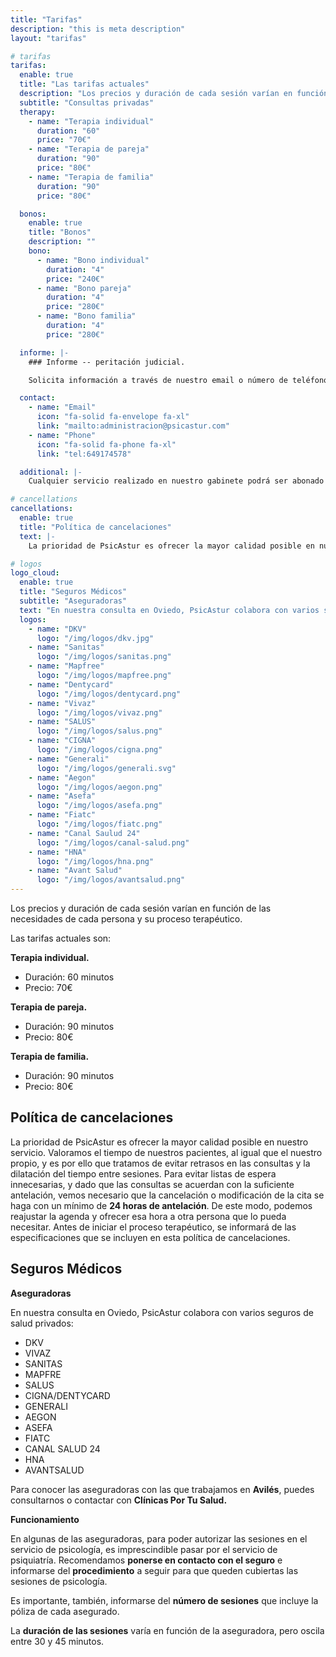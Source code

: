 ```yaml
---
title: "Tarifas"
description: "this is meta description"
layout: "tarifas"

# tarifas
tarifas:
  enable: true
  title: "Las tarifas actuales"
  description: "Los precios y duración de cada sesión varían en función de las necesidades de cada persona y su proceso terapéutico."
  subtitle: "Consultas privadas"
  therapy:
    - name: "Terapia individual"
      duration: "60"
      price: "70€"
    - name: "Terapia de pareja"
      duration: "90"
      price: "80€"
    - name: "Terapia de familia"
      duration: "90"
      price: "80€"

  bonos:
    enable: true
    title: "Bonos"
    description: ""
    bono:
      - name: "Bono individual"
        duration: "4"
        price: "240€"
      - name: "Bono pareja"
        duration: "4"
        price: "280€"
      - name: "Bono familia"
        duration: "4"
        price: "280€"

  informe: |-
    ### Informe -- peritación judicial.

    Solicita información a través de nuestro email o número de teléfono.

  contact:
    - name: "Email"
      icon: "fa-solid fa-envelope fa-xl"
      link: "mailto:administracion@psicastur.com"
    - name: "Phone"
      icon: "fa-solid fa-phone fa-xl"
      link: "tel:649174578"

  additional: |-
    Cualquier servicio realizado en nuestro gabinete podrá ser abonado a través de transferencia bancaria, tarjeta o efectivo.

# cancellations
cancellations:
  enable: true
  title: "Política de cancelaciones"
  text: |-
    La prioridad de PsicAstur es ofrecer la mayor calidad posible en nuestro servicio. Valoramos el tiempo de nuestros pacientes, al igual que el nuestro propio, y es por ello que tratamos de evitar retrasos en las consultas y la dilatación del tiempo entre sesiones. Para evitar listas de espera innecesarias, y dado que las consultas se acuerdan con la suficiente antelación, vemos necesario que la cancelación o modificación de la cita se haga con un mínimo de **24 horas de antelación**. De este modo, podemos reajustar la agenda y ofrecer esa hora a otra persona que lo pueda necesitar. Antes de iniciar el proceso terapéutico, se informará de las especificaciones que se incluyen en esta política de cancelaciones.

# logos
logo_cloud:
  enable: true
  title: "Seguros Médicos"
  subtitle: "Aseguradoras"
  text: "En nuestra consulta en Oviedo, PsicAstur colabora con varios seguros de salud privados:"
  logos:
    - name: "DKV"
      logo: "/img/logos/dkv.jpg"
    - name: "Sanitas"
      logo: "/img/logos/sanitas.png"
    - name: "Mapfree"
      logo: "/img/logos/mapfree.png"
    - name: "Dentycard"
      logo: "/img/logos/dentycard.png"
    - name: "Vivaz"
      logo: "/img/logos/vivaz.png"
    - name: "SALUS"
      logo: "/img/logos/salus.png"
    - name: "CIGNA"
      logo: "/img/logos/cigna.png"
    - name: "Generali"
      logo: "/img/logos/generali.svg"
    - name: "Aegon"
      logo: "/img/logos/aegon.png"
    - name: "Asefa"
      logo: "/img/logos/asefa.png"
    - name: "Fiatc"
      logo: "/img/logos/fiatc.png"
    - name: "Canal Saulud 24"
      logo: "/img/logos/canal-salud.png"
    - name: "HNA"
      logo: "/img/logos/hna.png"
    - name: "Avant Salud"
      logo: "/img/logos/avantsalud.png"
---
```


Los precios y duración de cada sesión varían en función de las necesidades de cada persona y su proceso terapéutico.

Las tarifas actuales son:

**Terapia individual.**

- Duración: 60 minutos
- Precio: 70€

**Terapia de pareja.**

- Duración: 90 minutos
- Precio: 80€

**Terapia de familia.**

- Duración: 90 minutos
- Precio: 80€

## Política de cancelaciones

La prioridad de PsicAstur es ofrecer la mayor calidad posible en nuestro servicio. Valoramos el tiempo de nuestros pacientes, al igual que el nuestro propio, y es por ello que tratamos de evitar retrasos en las consultas y la dilatación del tiempo entre sesiones. Para evitar listas de espera innecesarias, y dado que las consultas se acuerdan con la suficiente antelación, vemos necesario que la cancelación o modificación de la cita se haga con un mínimo de **24 horas de antelación**. De este modo, podemos reajustar la agenda y ofrecer esa hora a otra persona que lo pueda necesitar. Antes de iniciar el proceso terapéutico, se informará de las especificaciones que se incluyen en esta política de cancelaciones.

## Seguros Médicos

**Aseguradoras**

En nuestra consulta en Oviedo, PsicAstur colabora con varios seguros de salud privados:

- DKV
- VIVAZ
- SANITAS
- MAPFRE
- SALUS
- CIGNA/DENTYCARD
- GENERALI
- AEGON
- ASEFA
- FIATC
- CANAL SALUD 24
- HNA
- AVANTSALUD

Para conocer las aseguradoras con las que trabajamos en **Avilés**, puedes consultarnos o contactar con **Clínicas Por Tu Salud.**

**Funcionamiento**

En algunas de las aseguradoras, para poder autorizar las sesiones en el servicio de psicología, es imprescindible pasar por el servicio de psiquiatría. Recomendamos **ponerse en contacto con el seguro** e informarse del **procedimiento** a seguir para que queden cubiertas las sesiones de psicología.

Es importante, también, informarse del **número de sesiones** que incluye la póliza de cada asegurado.

La **duración de las sesiones** varía en función de la aseguradora, pero oscila entre 30 y 45 minutos.

